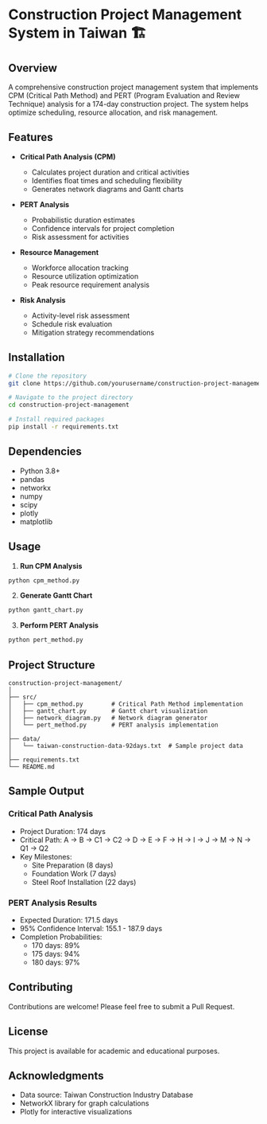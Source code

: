 # Construction Project Management System in Taiwan 🏗️

## Overview
A comprehensive construction project management system that implements CPM (Critical Path Method) and PERT (Program Evaluation and Review Technique) analysis for a 174-day construction project. The system helps optimize scheduling, resource allocation, and risk management.

## Features
- **Critical Path Analysis (CPM)**
  - Calculates project duration and critical activities
  - Identifies float times and scheduling flexibility
  - Generates network diagrams and Gantt charts

- **PERT Analysis**
  - Probabilistic duration estimates
  - Confidence intervals for project completion
  - Risk assessment for activities

- **Resource Management**
  - Workforce allocation tracking
  - Resource utilization optimization
  - Peak resource requirement analysis

- **Risk Analysis**
  - Activity-level risk assessment
  - Schedule risk evaluation
  - Mitigation strategy recommendations

## Installation

```bash
# Clone the repository
git clone https://github.com/yourusername/construction-project-management.git

# Navigate to the project directory
cd construction-project-management

# Install required packages
pip install -r requirements.txt
```

## Dependencies
- Python 3.8+
- pandas
- networkx
- numpy
- scipy
- plotly
- matplotlib

## Usage

1. **Run CPM Analysis**
```python
python cpm_method.py
```

2. **Generate Gantt Chart**
```python
python gantt_chart.py
```

3. **Perform PERT Analysis**
```python
python pert_method.py
```

## Project Structure
```
construction-project-management/
│
├── src/
│   ├── cpm_method.py        # Critical Path Method implementation
│   ├── gantt_chart.py       # Gantt chart visualization
│   ├── network_diagram.py   # Network diagram generator
│   └── pert_method.py       # PERT analysis implementation
│
├── data/
│   └── taiwan-construction-data-92days.txt  # Sample project data
│
├── requirements.txt
└── README.md
```

## Sample Output

### Critical Path Analysis
- Project Duration: 174 days
- Critical Path: A → B → C1 → C2 → D → E → F → H → I → J → M → N → Q1 → Q2
- Key Milestones:
  - Site Preparation (8 days)
  - Foundation Work (7 days)
  - Steel Roof Installation (22 days)

### PERT Analysis Results
- Expected Duration: 171.5 days
- 95% Confidence Interval: 155.1 - 187.9 days
- Completion Probabilities:
  - 170 days: 89%
  - 175 days: 94%
  - 180 days: 97%

## Contributing
Contributions are welcome! Please feel free to submit a Pull Request.

## License
This project is available for academic and educational purposes.

## Acknowledgments
- Data source: Taiwan Construction Industry Database
- NetworkX library for graph calculations
- Plotly for interactive visualizations
